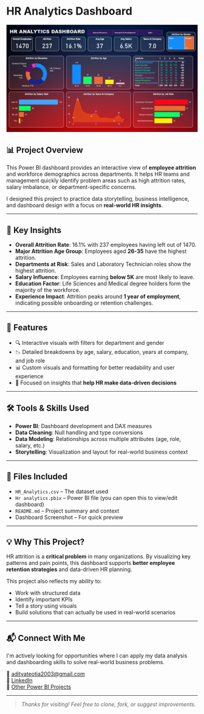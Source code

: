 # HR Analytics Dashboard

![HR Dashboard](https://raw.githubusercontent.com/Aditya034DS/Power-Bi-Projects/main/HR%20Analytics/Screenshot%202025-07-21%20110407.png)

## 📊 Project Overview

This Power BI dashboard provides an interactive view of **employee attrition** and workforce demographics across departments. It helps HR teams and management quickly identify problem areas such as high attrition rates, salary imbalance, or department-specific concerns.

I designed this project to practice data storytelling, business intelligence, and dashboard design with a focus on **real-world HR insights**.

---

## 🎯 Key Insights

- **Overall Attrition Rate**: 16.1% with 237 employees having left out of 1470.
- **Major Attrition Age Group**: Employees aged **26-35** have the highest attrition.
- **Departments at Risk**: Sales and Laboratory Technician roles show the highest attrition.
- **Salary Influence**: Employees earning **below 5K** are most likely to leave.
- **Education Factor**: Life Sciences and Medical degree holders form the majority of the workforce.
- **Experience Impact**: Attrition peaks around **1 year of employment**, indicating possible onboarding or retention challenges.

---

## 📌 Features

- 🔍 Interactive visuals with filters for department and gender
- 📉 Detailed breakdowns by age, salary, education, years at company, and job role
- 📊 Custom visuals and formatting for better readability and user experience
- 🧠 Focused on insights that **help HR make data-driven decisions**

---

## 🛠 Tools & Skills Used

- **Power BI**: Dashboard development and DAX measures
- **Data Cleaning**: Null handling and type conversions
- **Data Modeling**: Relationships across multiple attributes (age, role, salary, etc.)
- **Storytelling**: Visualization and layout for real-world business context

---

## 📁 Files Included

- `HR_Analytics.csv` – The dataset used
- `Hr analytics.pbix` – Power BI file (you can open this to view/edit dashboard)
- `README.md` – Project summary and context
- Dashboard Screenshot – For quick preview

---

## 💡 Why This Project?

HR attrition is a **critical problem** in many organizations. By visualizing key patterns and pain points, this dashboard supports **better employee retention strategies** and data-driven HR planning.

This project also reflects my ability to:
- Work with structured data
- Identify important KPIs
- Tell a story using visuals
- Build solutions that can actually be used in real-world scenarios

---

## 📬 Connect With Me

I'm actively looking for opportunities where I can apply my data analysis and dashboarding skills to solve real-world business problems.

📧 adityateotia2003@gmail.com  
💼 [LinkedIn](https://www.linkedin.com/in/your-link)  
📂 [Other Power BI Projects](https://github.com/Aditya034DS/Power-Bi-Projects)

---

> *Thanks for visiting! Feel free to clone, fork, or suggest improvements.*
